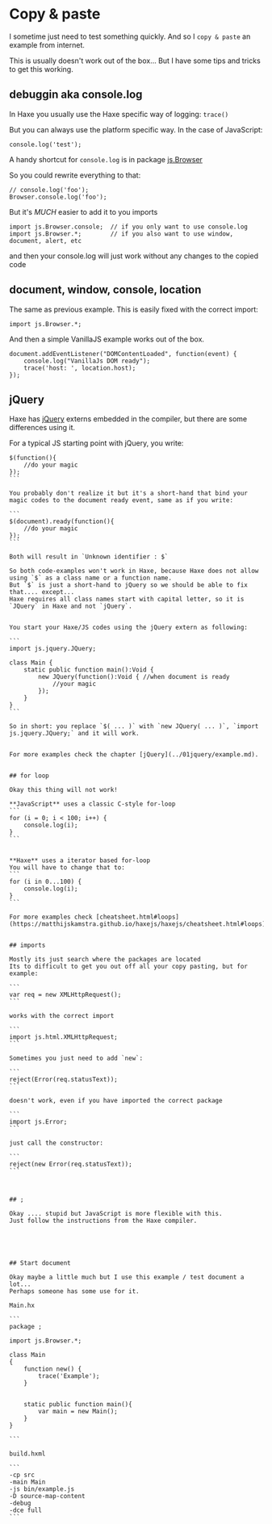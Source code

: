 # Copy & paste

I sometime just need to test something quickly.
And so I `copy & paste` an example from internet.

This is usually doesn't work out of the box...
But I have some tips and tricks to get this working.


## debuggin aka console.log

In Haxe you usually use the Haxe specific way of logging: `trace()`

But you can always use the platform specific way.
In the case of JavaScript:

```
console.log('test');
```

A handy shortcut for `console.log` is in package [js.Browser](http://api.haxe.org/js/Browser.html#console)

So you could rewrite everything to that:
```
// console.log('foo');
Browser.console.log('foo');
```

But it's *MUCH* easier to add it to you imports

```
import js.Browser.console; 	// if you only want to use console.log
import js.Browser.*; 		// if you also want to use window, document, alert, etc

```

and then your console.log will just work without any changes to the copied code


## document, window, console, location

The same as previous example.
This is easily fixed with the correct import:

```
import js.Browser.*;
```

And then a simple VanillaJS example works out of the box.

```
document.addEventListener("DOMContentLoaded", function(event) {
	console.log("VanillaJs DOM ready");
	trace('host: ', location.host);
});
```

## jQuery

Haxe has [jQuery](http://api.haxe.org/js/JQuery.html) externs embedded in the compiler, but there are some differences using it.


For a typical JS starting point with jQuery, you write:

````
$(function(){
    //do your magic
});
```

You probably don't realize it but it's a short-hand that bind your magic codes to the document ready event, same as if you write:

```
$(document).ready(function(){
    //do your magic
});
```

Both will result in `Unknown identifier : $`

So both code-examples won't work in Haxe, because Haxe does not allow using `$` as a class name or a function name.
But `$` is just a short-hand to jQuery so we should be able to fix that.... except...
Haxe requires all class names start with capital letter, so it is `JQuery` in Haxe and not `jQuery`.


You start your Haxe/JS codes using the jQuery extern as following:

```
import js.jquery.JQuery;

class Main {
    static public function main():Void {
        new JQuery(function():Void { //when document is ready
            //your magic
        });
    }
}
```

So in short: you replace `$( ... )` with `new JQuery( ... )`, `import js.jquery.JQuery;` and it will work.


For more examples check the chapter [jQuery](../01jquery/example.md).


## for loop

Okay this thing will not work!

**JavaScript** uses a classic C-style for-loop
```
for (i = 0; i < 100; i++) {
	console.log(i);
}
```


**Haxe** uses a iterator based for-loop
You will have to change that to:
```
for (i in 0...100) {
	console.log(i);
}
```

For more examples check [cheatsheet.html#loops](https://matthijskamstra.github.io/haxejs/haxejs/cheatsheet.html#loops).


## imports

Mostly its just search where the packages are located
Its to difficult to get you out off all your copy pasting, but for example:

```
var req = new XMLHttpRequest();
```

works with the correct import

```
import js.html.XMLHttpRequest;
```

Sometimes you just need to add `new`:

```
reject(Error(req.statusText));
```

doesn't work, even if you have imported the correct package

```
import js.Error;
```

just call the constructor:

```
reject(new Error(req.statusText));
```



## ;

Okay .... stupid but JavaScript is more flexible with this.
Just follow the instructions from the Haxe compiler.





## Start document

Okay maybe a little much but I use this example / test document a lot...
Perhaps someone has some use for it.

Main.hx

```
package ;

import js.Browser.*;

class Main
{
	function new() {
		trace('Example');
	}


	static public function main(){
		var main = new Main();
	}
}

```

build.hxml

```
-cp src
-main Main
-js bin/example.js
-D source-map-content
-debug
-dce full
```


